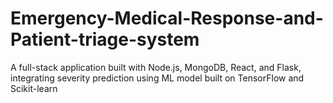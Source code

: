 # Emergency-Medical-Response-and-Patient-triage-system
A full-stack application built with Node.js, MongoDB, React, and Flask, integrating severity prediction using ML model built on TensorFlow and Scikit-learn
